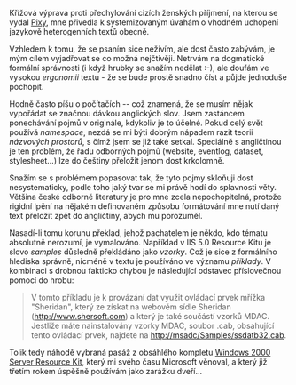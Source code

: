 <!-- dcterms:identifier = riderweblog#106 -->
<!-- dcterms:title = Jazykově heterogenní texty - jak na ně? -->
<!-- np9:categoryId = 2 -->
<!-- x4w:category = Lidé a jiná zvěř -->
<!-- np9:authorId = 1 -->
<!-- np9:authorEmail = michal.valasek@altairis.cz -->
<!-- dcterms:creator = Michal Altair Valášek -->
<!-- dcterms:created = 2003-11-26T19:46:41+01:00 -->
<!-- dcterms:dateAccepted = 2003-11-26T19:46:41+01:00 -->

<p>Křížová výprava proti přechylování cizích ženských příjmení, na kterou se vydal <a href="http://www.pixy.cz/blog/2003_11_archiv.html#1069285170">Pixy</a>, mne přivedla k systemizovaným úvahám o vhodném uchopení jazykově heterogenních textů obecně.</p>
<p>Vzhledem k tomu, že se psaním sice neživím, ale dost často zabývám, je mým cílem vyjadřovat se co možná nejčtivěji. Netrvám na dogmatické formální správnosti (i když hrubky se snažím nedělat :-), ale doufám ve vysokou <em>ergonomii</em> textu - že se bude prostě snadno číst a půjde jednoduše pochopit.</p>
<p>Hodně často píšu o počítačích -- což znamená, že se musím nějak vypořádat se značnou dávkou anglických slov. Jsem zastáncem ponechávání pojmů v originále, kdykoliv je to účelné. Pokud celý svět používá <em>namespace</em>, nezdá se mi býti dobrým nápadem razit teorii <em>názvových prostorů</em>, s čímž jsem se již také setkal. Speciálně s angličtinou je ten problém, že řadu odborných pojmů (website, eventlog, dataset, stylesheet...) lze do češtiny přeložit jenom dost krkolomně.</p>
<p>Snažím se s problémem popasovat tak, že tyto pojmy skloňuji dost nesystematicky, podle toho jaký tvar&nbsp;se mi právě hodí do splavnosti věty. Většina české odborné literatury je pro mne zcela nepochopitelná, protože rigidní lpění na nějakém definovaném způsobu formátování mne nutí daný text přeložit zpět do angličtiny, abych mu porozuměl.</p>
<p>Nasadí-li tomu korunu překlad, jehož pachatelem je někdo, kdo tématu absolutně nerozumí, je vymalováno. Například v IIS 5.0 Resource Kitu&nbsp;je slovo <em>samples</em> důsledně překládáno jako <em>vzorky</em>. Což je sice z formálního hlediska správně, nicméně v textu je používáno ve významu <em>příklady</em>. V kombinaci s drobnou fakticko chybou je následující odstavec příslovečnou pomocí do hrobu:</p>
<blockquote>V tomto příkladu je k provázání dat využit ovládací prvek mřížka "Sheridan", který ze získat na webovém sídle Sheridan (<a href="http://www.shersoft.com/">http://www.shersoft.com</a>) a který je také součástí vzorků MDAC. Jestliže máte nainstalovány vzorky MDAC, soubor .cab, obsahující tento ovládací prvek, najdete na <a href="http://<název_vašeho_serveru>msadc/Samples/ssdatb32.cab">http://<název_vašeho_serveru>msadc/Samples/ssdatb32.cab</název_vašeho_serveru></a>.</blockquote>
<p>Tolik tedy náhodě vybraná pasáž z obsáhlého kompletu <a href="http://www.vltava.cz/Store/GoodsDetail.asp?c=MicrosoftCorporation&sCGoodsID=SE00034143">Windows 2000 Server Resource Kit</a>, který mi svého času Microsoft věnoval, a který již třetím rokem úspěšně používám jako zarážku dveří...</p>